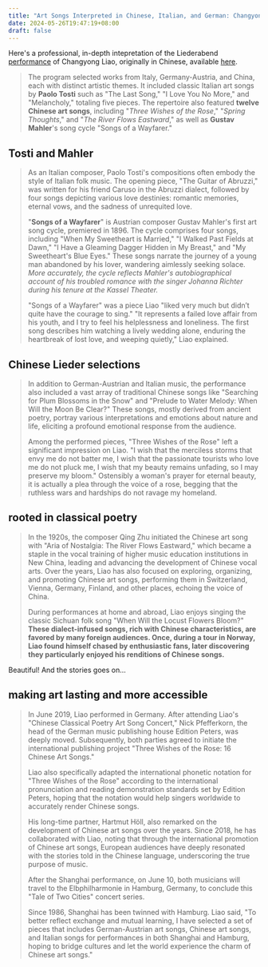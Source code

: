 ```yaml
---
title: "Art Songs Interpreted in Chinese, Italian, and German: Changyong Liao says, 'Foreign Audiences Prefer Hearing Me Sing Chinese Songs'"
date: 2024-05-26T19:47:19+08:00
draft: false
---
```


Here's a professional, in-depth intepretation of the Liederabend [performance](/posts/lied_performance/) of Changyong Liao, originally in Chinese, available [here](https://www.163.com/dy/article/J34EK53I0514A42S.html).

> The program selected works from Italy, Germany-Austria, and China, each with distinct artistic themes. It included classic Italian art songs by **Paolo Tosti** such as "The Last Song," "I Love You No More," and "Melancholy," totaling five pieces. The repertoire also featured **twelve Chinese art songs**, including "*Three Wishes of the Rose*," "*Spring Thoughts*," and "*The River Flows Eastward*," as well as **Gustav Mahler**'s song cycle "Songs of a Wayfarer."

## Tosti and Mahler

> As an Italian composer, Paolo Tosti's compositions often embody the style of Italian folk music. The opening piece, "The Guitar of Abruzzi," was written for his friend Caruso in the Abruzzi dialect, followed by four songs depicting various love destinies: romantic memories, eternal vows, and the sadness of unrequited love.
>
> "**Songs of a Wayfarer**" is Austrian composer Gustav Mahler's first art song cycle, premiered in 1896. The cycle comprises four songs, including "When My Sweetheart is Married," "I Walked Past Fields at Dawn," "I Have a Gleaming Dagger Hidden in My Breast," and "My Sweetheart's Blue Eyes." These songs narrate the journey of a young man abandoned by his lover, wandering aimlessly seeking solace. *More accurately, the cycle reflects Mahler's autobiographical account of his troubled romance with the singer Johanna Richter during his tenure at the Kassel Theater.*
>
> "Songs of a Wayfarer" was a piece Liao "liked very much but didn’t quite have the courage to sing." "It represents a failed love affair from his youth, and I try to feel his helplessness and loneliness. The first song describes him watching a lively wedding alone, enduring the heartbreak of lost love, and weeping quietly," Liao explained.

## Chinese Lieder selections

> In addition to German-Austrian and Italian music, the performance also included a vast array of traditional Chinese songs like "Searching for Plum Blossoms in the Snow" and "Prelude to Water Melody: When Will the Moon Be Clear?" These songs, mostly derived from ancient poetry, portray various interpretations and emotions about nature and life, eliciting a profound emotional response from the audience.
>
> Among the performed pieces, "Three Wishes of the Rose" left a significant impression on Liao. "I wish that the merciless storms that envy me do not batter me, I wish that the passionate tourists who love me do not pluck me, I wish that my beauty remains unfading, so I may preserve my bloom." Ostensibly a woman's prayer for eternal beauty, it is actually a plea through the voice of a rose, begging that the ruthless wars and hardships do not ravage my homeland.

## rooted in classical poetry

> In the 1920s, the composer Qing Zhu initiated the Chinese art song with "Aria of Nostalgia: The River Flows Eastward," which became a staple in the vocal training of higher music education institutions in New China, leading and advancing the development of Chinese vocal arts. Over the years, Liao has also focused on exploring, organizing, and promoting Chinese art songs, performing them in Switzerland, Vienna, Germany, Finland, and other places, echoing the voice of China.
>
> During performances at home and abroad, Liao enjoys singing the classic Sichuan folk song "When Will the Locust Flowers Bloom?" **These dialect-infused songs, rich with Chinese characteristics, are favored by many foreign audiences. Once, during a tour in Norway, Liao found himself chased by enthusiastic fans, later discovering they particularly enjoyed his renditions of Chinese songs.**

Beautiful! And the stories goes on...

## making art lasting and more accessible

> In June 2019, Liao performed in Germany. After attending Liao's "Chinese Classical Poetry Art Song Concert," Nick Pfefferkorn, the head of the German music publishing house Edition Peters, was deeply moved. Subsequently, both parties agreed to initiate the international publishing project "Three Wishes of the Rose: 16 Chinese Art Songs."
>
> Liao also specifically adapted the international phonetic notation for "Three Wishes of the Rose" according to the international pronunciation and reading demonstration standards set by Edition Peters, hoping that the notation would help singers worldwide to accurately render Chinese songs.
>
> His long-time partner, Hartmut Höll, also remarked on the development of Chinese art songs over the years. Since 2018, he has collaborated with Liao, noting that through the international promotion of Chinese art songs, European audiences have deeply resonated with the stories told in the Chinese language, underscoring the true purpose of music.
>
> After the Shanghai performance, on June 10, both musicians will travel to the Elbphilharmonie in Hamburg, Germany, to conclude this "Tale of Two Cities" concert series.
>
> Since 1986, Shanghai has been twinned with Hamburg. Liao said, "To better reflect exchange and mutual learning, I have selected a set of pieces that includes German-Austrian art songs, Chinese art songs, and Italian songs for performances in both Shanghai and Hamburg, hoping to bridge cultures and let the world experience the charm of Chinese art songs."
